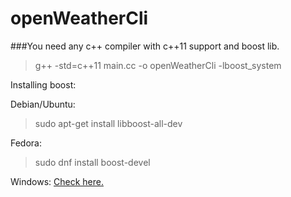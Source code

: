 # openWeatherCli

###You need any c++ compiler with c++11 support and boost lib.
>g++ -std=c++11 main.cc -o openWeatherCli -lboost_system

Installing boost:

  Debian/Ubuntu:
  > sudo apt-get install libboost-all-dev

  Fedora:
  > sudo dnf install boost-devel
  
  Windows:
  [Check here.](http://www.boost.org/doc/libs/1_55_0/more/getting_started/windows.html)

